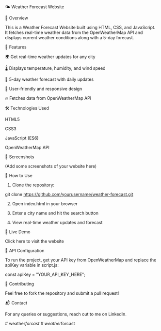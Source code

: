 🌤️ Weather Forecast Website

🌟 Overview

This is a Weather Forecast Website built using HTML, CSS, and JavaScript. It fetches real-time weather data from the OpenWeatherMap API and displays current weather conditions along with a 5-day forecast.

🚀 Features

🌍 Get real-time weather updates for any city

🌡️ Displays temperature, humidity, and wind speed

📆 5-day weather forecast with daily updates

🎨 User-friendly and responsive design

🔥 Fetches data from OpenWeatherMap API


🛠️ Technologies Used

HTML5

CSS3

JavaScript (ES6)

OpenWeatherMap API


📸 Screenshots

(Add some screenshots of your website here)

📌 How to Use

1. Clone the repository:

git clone https://github.com/yourusername/weather-forecast.git


2. Open index.html in your browser


3. Enter a city name and hit the search button


4. View real-time weather updates and forecast



🔗 Live Demo

Click here to visit the website

📜 API Configuration

To run the project, get your API key from OpenWeatherMap and replace the apiKey variable in script.js:

const apiKey = "YOUR_API_KEY_HERE";

🤝 Contributing

Feel free to fork the repository and submit a pull request!

📬 Contact

For any queries or suggestions, reach out to me on LinkedIn.

#   w e a t h e r _ f o r c a s t  
 #   w e a t h e r _ f o r c a s t  
 